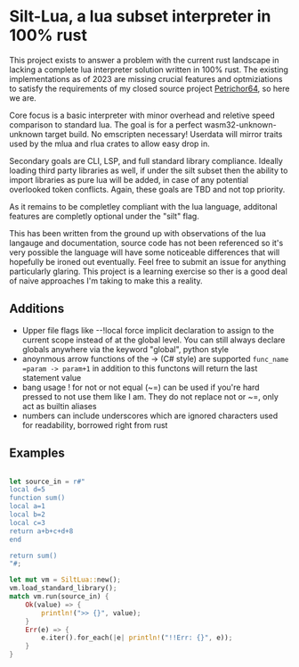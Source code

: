 # Silt-Lua, a lua subset interpreter in 100% rust

This project exists to answer a problem with the current rust landscape in lacking a complete lua interpreter solution written in 100% rust. The existing implementations as of 2023 are missing crucial features and optmiziations to satisfy the requirements of my closed source project [Petrichor64](https://makeavoy.itch.io/petrichor64), so here we are.

Core focus is a basic interpreter with minor overhead and reletive speed comparison to standard lua. The goal is for a perfect wasm32-unknown-unknown target build. No emscripten necessary! Userdata will mirror traits used by the mlua and rlua crates to allow easy drop in.

Secondary goals are CLI, LSP, and full standard library compliance. Ideally loading third party libraries as well, if under the silt subset then the ability to import libraries as pure lua will be added, in case of any potential overlooked token conflicts. Again, these goals are TBD and not top priority.

As it remains to be completley compliant with the lua language, additonal features are completly optional under the "silt" flag.

This has been written from the ground up with observations of the lua langauge and documentation, source code has not been referenced so it's very possible the language will have some noticeable differences that will hopefully be ironed out eventually. Feel free to submit an issue for anything particularly glaring. This project is a learning exercise so ther is a good deal of naive approaches I'm taking to make this a reality.

## Additions

- Upper file flags like --!local force implicit declaration to assign to the current scope instead of at the global level. You can still always declare globals anywhere via the keyword "global", python style
- anoynmous arrow functions of the -> (C# style) are supported `func_name =param -> param+1` in addition to this functons will return the last statement value
- bang usage ! for not or not equal (~=) can be used if you're hard pressed to not use them like I am. They do not replace not or ~=, only act as builtin aliases
- numbers can include underscores which are ignored characters used for readability, borrowed right from rust

## Examples

```rust

let source_in = r#"
local d=5
function sum()
local a=1
local b=2
local c=3
return a+b+c+d+8
end

return sum()
"#;

let mut vm = SiltLua::new();
vm.load_standard_library();
match vm.run(source_in) {
    Ok(value) => {
        println!(">> {}", value);
    }
    Err(e) => {
        e.iter().for_each(|e| println!("!!Err: {}", e));
    }
}
```
